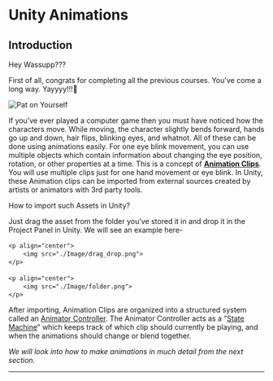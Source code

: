 # Unity Animations

## Introduction

Hey Wassupp??? 

First of all, congrats for completing all the previous courses. You've come a long way. Yayyyy!!!🤘

![Pat on Yourself](https://media.giphy.com/media/5bgXQi09KD8S7CGKBy/giphy.gif)

If you’ve ever played a computer game then you must have noticed how the characters move. While moving, the character slightly bends forward, hands go up and down, hair flips, blinking eyes, and whatnot. All of these can be done using animations easily. For one eye blink movement, you can use multiple objects which contain information about changing the eye position, rotation, or other properties at a time. This is a concept of **[Animation Clips](https://docs.unity3d.com/Manual/AnimationClips.html)**. You will use multiple clips just for one hand movement or eye blink. In Unity, these Animation clips can be imported from external sources created by artists or animators with 3rd party tools.

How to import such Assets in Unity?
    
Just drag the asset from the folder you’ve stored it in and drop it in the Project Panel in Unity. We will see an example here-
    
    <p align="center">
        <img src="./Image/drag_drop.png">
    </p>
    
    <p align="center">
        <img src="./Image/folder.png">
    </p>
    

After importing, Animation Clips are organized into a structured system called an [Animator Controller](https://docs.unity3d.com/Manual/class-AnimatorController.html). The Animator Controller acts as a “[State Machine](https://docs.unity3d.com/Manual/AnimationStateMachines.html)” which keeps track of which clip should currently be playing, and when the animations should change or blend together.

*We will look into how to make animations in much detail from the next section.*

---
